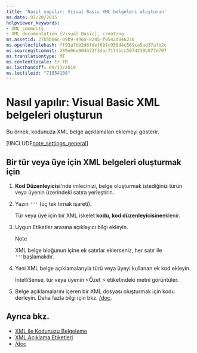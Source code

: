 ```yaml
---
title: 'Nasıl yapılır: Visual Basic XML belgeleri oluşturun'
ms.date: 07/20/2015
helpviewer_keywords:
- XML comments
- XML documentation [Visual Basic], creating
ms.assetid: 27b5b06c-09b9-496a-8245-f9542d846230
ms.openlocfilehash: ff93a7bb2d8fdef68fc956d4c569ca5ad37afb2c
ms.sourcegitcommit: 289e06e904b72f34ac717dbcc5074239b977e707
ms.translationtype: MT
ms.contentlocale: tr-TR
ms.lasthandoff: 09/17/2019
ms.locfileid: "71054108"
---
```

# <a name="how-to-create-xml-documentation-in-visual-basic"></a>Nasıl yapılır: Visual Basic XML belgeleri oluşturun

Bu örnek, kodunuza XML belge açıklamaları eklemeyi gösterir.

[!INCLUDE[note_settings_general](~/includes/note-settings-general-md.md)]

## <a name="to-create-xml-documentation-for-a-type-or-member"></a>Bir tür veya üye için XML belgeleri oluşturmak için

1. **Kod Düzenleyicisi**'nde imlecinizi, belge oluşturmak istediğiniz türün veya üyenin üzerindeki satıra yerleştirin.

2. Yazın `'''` (üç tek tırnak işareti).

    Tür veya üye için bir XML iskelet **kodu, kod düzenleyicisine**eklenir.

3. Uygun Etiketler arasına açıklayıcı bilgi ekleyin.

    > [!NOTE]
    > XML belge bloğunun içine ek satırlar eklerseniz, her satır ile `'''`başlamalıdır.

4. Yeni XML belge açıklamalarıyla türü veya üyeyi kullanan ek kod ekleyin.

    IntelliSense, tür veya üyenin \<Özet > etiketindeki metni görüntüler.

5. Belge açıklamalarını içeren bir XML dosyası oluşturmak için kodu derleyin. Daha fazla bilgi için bkz. [/doc](../../../visual-basic/reference/command-line-compiler/doc.md).

## <a name="see-also"></a>Ayrıca bkz.

- [XML ile Kodunuzu Belgeleme](../../../visual-basic/programming-guide/program-structure/documenting-your-code-with-xml.md)
- [XML Açıklama Etiketleri](../../../visual-basic/language-reference/xmldoc/index.md)
- [/doc](../../../visual-basic/reference/command-line-compiler/doc.md)
